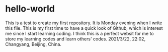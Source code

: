 # hello-world
This is a test to create my first repository.
It is Monday evening when I write this file. This is my first time to have a quick look of Github, which is interest me since I start learning coding.
I think this is a perfect websit for me to store my learning codes and learn others' codes.
2021/3/22, 22:02, Changyang, Beijing, China.
